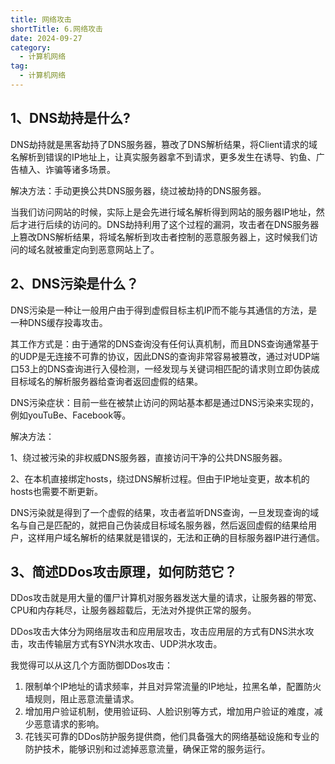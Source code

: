 ```yaml
---
title: 网络攻击
shortTitle: 6.网络攻击
date: 2024-09-27
category:
  - 计算机网络
tag:
  - 计算机网络
---
```


## 1、DNS劫持是什么?

DNS劫持就是黑客劫持了DNS服务器，篡改了DNS解析结果，将Client请求的域名解析到错误的IP地址上，让真实服务器拿不到请求，更多发生在诱导、钓鱼、广告植入、诈骗等诸多场景。

解决方法：手动更换公共DNS服务器，绕过被劫持的DNS服务器。

当我们访问网站的时候，实际上是会先进行域名解析得到网站的服务器IP地址，然后才进行后续的访问的。DNS劫持利用了这个过程的漏洞，攻击者在DNS服务器上篡改DNS解析结果，将域名解析到攻击者控制的恶意服务器上，这时候我们访问的域名就被重定向到恶意网站上了。

## 2、DNS污染是什么？

DNS污染是一种让一般用户由于得到虚假目标主机IP而不能与其通信的方法，是一种DNS缓存投毒攻击。

其工作方式是：由于通常的DNS查询没有任何认真机制，而且DNS查询通常基于的UDP是无连接不可靠的协议，因此DNS的查询非常容易被篡改，通过对UDP端口53上的DNS查询进行入侵检测，一经发现与关键词相匹配的请求则立即伪装成目标域名的解析服务器给查询者返回虚假的结果。



DNS污染症状：目前一些在被禁止访问的网站基本都是通过DNS污染来实现的，例如youTuBe、Facebook等。

解决方法：

1、绕过被污染的非权威DNS服务器，直接访问干净的公共DNS服务器。

2、在本机直接绑定hosts，绕过DNS解析过程。但由于IP地址变更，故本机的hosts也需要不断更新。

DNS污染就是得到了一个虚假的结果，攻击者监听DNS查询，一旦发现查询的域名与自己是匹配的，就把自己伪装成目标域名服务器，然后返回虚假的结果给用户，这样用户域名解析的结果就是错误的，无法和正确的目标服务器IP进行通信。

## 3、简述DDos攻击原理，如何防范它？

DDos攻击就是用大量的僵尸计算机对服务器发送大量的请求，让服务器的带宽、CPU和内存耗尽，让服务器超载后，无法对外提供正常的服务。

DDos攻击大体分为网络层攻击和应用层攻击，攻击应用层的方式有DNS洪水攻击，攻击传输层方式有SYN洪水攻击、UDP洪水攻击。

我觉得可以从这几个方面防御DDos攻击：

1. 限制单个IP地址的请求频率，并且对异常流量的IP地址，拉黑名单，配置防火墙规则，阻止恶意流量请求。
2. 增加用户验证机制，使用验证码、人脸识别等方式，增加用户验证的难度，减少恶意请求的影响。
3. 花钱买可靠的DDos防护服务提供商，他们具备强大的网络基础设施和专业的防护技术，能够识别和过滤掉恶意流量，确保正常的服务运行。

